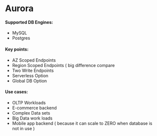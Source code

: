 # Aurora

#### Supported DB Engines:
- MySQL
- Postgres

#### Key points:
- AZ Scoped Endpoints
- Region Scoped Endpoints ( big difference compare
- Two Write Endpoints
- Serverless Option
- Global DB Option

#### Use cases:
- OLTP Workloads
- E-commerce backend
- Complex Data sets
- Big Data work loads
- Mobile app backend ( because it can scale to ZERO when database is not in use )

